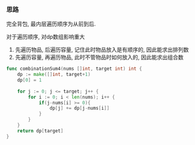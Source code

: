 ### 思路

完全背包, 最内层遍历顺序为从前到后.

对于遍历顺序, 对dp数组影响重大

1. 先遍历物品, 后遍历容量, 记住此时物品放入是有顺序的, 因此能求出排列数
2. 先遍历容量, 再遍历物品, 此时不管物品时如何放入的, 因此能求出组合数

``` go
func combinationSum4(nums []int, target int) int {
    dp := make([]int, target+1)
    dp[0] = 1
    
    for j := 0; j <= target; j++ {
        for i := 0; i < len(nums); i++ {
            if(j-nums[i] >= 0){
                dp[j] += dp[j-nums[i]]
            }
        }
    }
    return dp[target]
}
```

